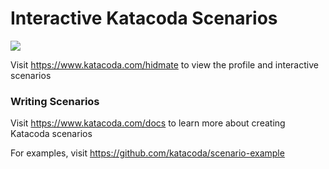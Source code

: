 # Interactive Katacoda Scenarios

[![](http://shields.katacoda.com/katacoda/hidmate/count.svg)](https://www.katacoda.com/hidmate "Get your profile on Katacoda.com")

Visit https://www.katacoda.com/hidmate to view the profile and interactive scenarios

### Writing Scenarios
Visit https://www.katacoda.com/docs to learn more about creating Katacoda scenarios

For examples, visit https://github.com/katacoda/scenario-example
